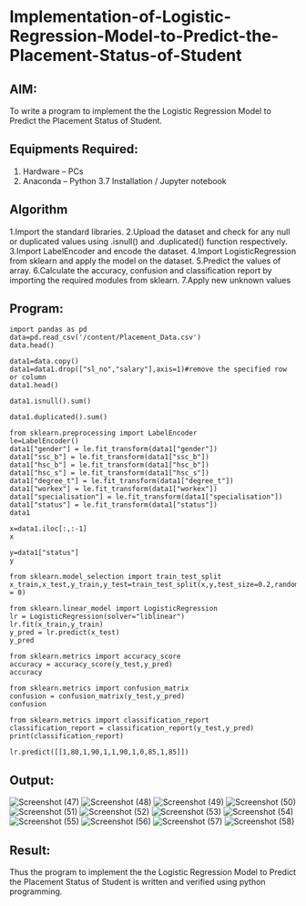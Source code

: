 # Implementation-of-Logistic-Regression-Model-to-Predict-the-Placement-Status-of-Student

## AIM:
To write a program to implement the the Logistic Regression Model to Predict the Placement Status of Student.

## Equipments Required:
1. Hardware – PCs
2. Anaconda – Python 3.7 Installation / Jupyter notebook

## Algorithm
1.Import the standard libraries.
2.Upload the dataset and check for any null or duplicated values using .isnull() and .duplicated() function respectively.
3.Import LabelEncoder and encode the dataset.
4.Import LogisticRegression from sklearn and apply the model on the dataset.
5.Predict the values of array.
6.Calculate the accuracy, confusion and classification report by importing the required modules from sklearn.
7.Apply new unknown values

## Program:
```
import pandas as pd
data=pd.read_csv('/content/Placement_Data.csv')
data.head()

data1=data.copy()
data1=data1.drop(["sl_no","salary"],axis=1)#remove the specified row or column
data1.head()

data1.isnull().sum()

data1.duplicated().sum()

from sklearn.preprocessing import LabelEncoder
le=LabelEncoder()
data1["gender"] = le.fit_transform(data1["gender"])
data1["ssc_b"] = le.fit_transform(data1["ssc_b"])
data1["hsc_b"] = le.fit_transform(data1["hsc_b"])
data1["hsc_s"] = le.fit_transform(data1["hsc_s"])
data1["degree_t"] = le.fit_transform(data1["degree_t"])
data1["workex"] = le.fit_transform(data1["workex"])
data1["specialisation"] = le.fit_transform(data1["specialisation"])
data1["status"] = le.fit_transform(data1["status"])
data1

x=data1.iloc[:,:-1]
x

y=data1["status"]
y

from sklearn.model_selection import train_test_split
x_train,x_test,y_train,y_test=train_test_split(x,y,test_size=0.2,random_state = 0)

from sklearn.linear_model import LogisticRegression
lr = LogisticRegression(solver="liblinear")
lr.fit(x_train,y_train)
y_pred = lr.predict(x_test)
y_pred

from sklearn.metrics import accuracy_score
accuracy = accuracy_score(y_test,y_pred)
accuracy

from sklearn.metrics import confusion_matrix
confusion = confusion_matrix(y_test,y_pred)
confusion

from sklearn.metrics import classification_report
classification_report = classification_report(y_test,y_pred)
print(classification_report)

lr.predict([[1,80,1,90,1,1,90,1,0,85,1,85]])

```

## Output:
![Screenshot (47)](https://github.com/MaheshMuthuL/Implementation-of-Logistic-Regression-Model-to-Predict-the-Placement-Status-of-Student/assets/135570619/db957f74-baeb-4d5b-af90-6fb6cffbcc2e)
![Screenshot (48)](https://github.com/MaheshMuthuL/Implementation-of-Logistic-Regression-Model-to-Predict-the-Placement-Status-of-Student/assets/135570619/d0e8e5ba-b389-4a6d-aca7-0d8921c68f0e)
![Screenshot (49)](https://github.com/MaheshMuthuL/Implementation-of-Logistic-Regression-Model-to-Predict-the-Placement-Status-of-Student/assets/135570619/f9ee445f-723f-4bcb-af64-4c6650794984)
![Screenshot (50)](https://github.com/MaheshMuthuL/Implementation-of-Logistic-Regression-Model-to-Predict-the-Placement-Status-of-Student/assets/135570619/87fac85d-e25d-4e1c-ae8b-decfc06152e1)
![Screenshot (51)](https://github.com/MaheshMuthuL/Implementation-of-Logistic-Regression-Model-to-Predict-the-Placement-Status-of-Student/assets/135570619/c222bd91-15f3-4c2f-808c-d0bf5c570b26)
![Screenshot (52)](https://github.com/MaheshMuthuL/Implementation-of-Logistic-Regression-Model-to-Predict-the-Placement-Status-of-Student/assets/135570619/db107eaa-5c7d-4ad2-a482-810dbb3b8a51)
![Screenshot (53)](https://github.com/MaheshMuthuL/Implementation-of-Logistic-Regression-Model-to-Predict-the-Placement-Status-of-Student/assets/135570619/6e23680a-570b-410b-b5bf-eb00cd489689)
![Screenshot (54)](https://github.com/MaheshMuthuL/Implementation-of-Logistic-Regression-Model-to-Predict-the-Placement-Status-of-Student/assets/135570619/f6d4f7b6-81a7-41d5-a1c9-4cbc08cb17fa)
![Screenshot (55)](https://github.com/MaheshMuthuL/Implementation-of-Logistic-Regression-Model-to-Predict-the-Placement-Status-of-Student/assets/135570619/b2748076-f9fa-4aa9-9d7b-b8d175cc3d10)
![Screenshot (56)](https://github.com/MaheshMuthuL/Implementation-of-Logistic-Regression-Model-to-Predict-the-Placement-Status-of-Student/assets/135570619/4cfde0fa-6aae-4184-bb3f-d057535f10b2)
![Screenshot (57)](https://github.com/MaheshMuthuL/Implementation-of-Logistic-Regression-Model-to-Predict-the-Placement-Status-of-Student/assets/135570619/34c167a6-c0e3-4ca5-b327-90d703c82914)
![Screenshot (58)](https://github.com/MaheshMuthuL/Implementation-of-Logistic-Regression-Model-to-Predict-the-Placement-Status-of-Student/assets/135570619/24d607e0-5123-4808-9253-58a1d8b5d80f)



## Result:
Thus the program to implement the the Logistic Regression Model to Predict the Placement Status of Student is written and verified using python programming.
